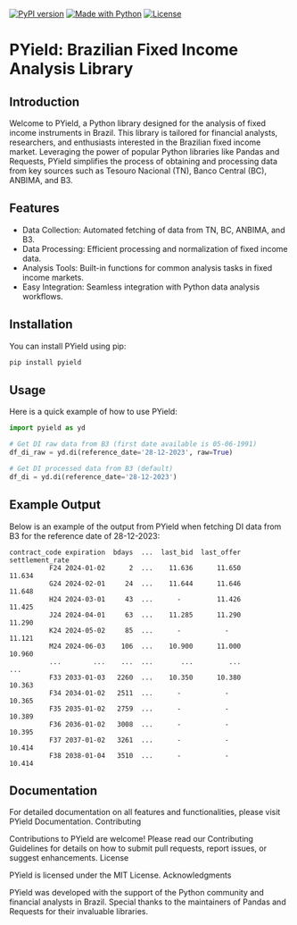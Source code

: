 [![PyPI version](https://img.shields.io/pypi/v/pyield.svg)](https://pypi.python.org/pypi/pyield)
[![Made with Python](https://img.shields.io/badge/Python->=3.11-blue?logo=python&logoColor=white)](https://python.org "Go to Python homepage")
[![License](https://img.shields.io/badge/License-MIT-blue)](#license)

# PYield: Brazilian Fixed Income Analysis Library

## Introduction

Welcome to PYield, a Python library designed for the analysis of fixed income instruments in Brazil. This library is tailored for financial analysts, researchers, and enthusiasts interested in the Brazilian fixed income market. Leveraging the power of popular Python libraries like Pandas and Requests, PYield simplifies the process of obtaining and processing data from key sources such as Tesouro Nacional (TN), Banco Central (BC), ANBIMA, and B3.
## Features

- Data Collection: Automated fetching of data from TN, BC, ANBIMA, and B3.
- Data Processing: Efficient processing and normalization of fixed income data.
- Analysis Tools: Built-in functions for common analysis tasks in fixed income markets.
- Easy Integration: Seamless integration with Python data analysis workflows.

## Installation

You can install PYield using pip:
```sh
pip install pyield
```
## Usage

Here is a quick example of how to use PYield:

```python
import pyield as yd

# Get DI raw data from B3 (first date available is 05-06-1991)
df_di_raw = yd.di(reference_date='28-12-2023', raw=True)

# Get DI processed data from B3 (default)
df_di = yd.di(reference_date='28-12-2023')
```

## Example Output

Below is an example of the output from PYield when fetching DI data from B3 for the reference date of 28-12-2023:
```text
contract_code expiration  bdays  ...  last_bid  last_offer  settlement_rate
          F24 2024-01-02      2  ...    11.636      11.650           11.634
          G24 2024-02-01     24  ...    11.644      11.646           11.648
          H24 2024-03-01     43  ...      -         11.426           11.425
          J24 2024-04-01     63  ...    11.285      11.290           11.290
          K24 2024-05-02     85  ...      -           -              11.121
          M24 2024-06-03    106  ...    10.900      11.000           10.960
          ...        ...    ...  ...       ...         ...              ...
          F33 2033-01-03   2260  ...    10.350      10.380           10.363
          F34 2034-01-02   2511  ...      -           -              10.365
          F35 2035-01-02   2759  ...      -           -              10.389
          F36 2036-01-02   3008  ...      -           -              10.395
          F37 2037-01-02   3261  ...      -           -              10.414
          F38 2038-01-04   3510  ...      -           -              10.414
```

## Documentation

For detailed documentation on all features and functionalities, please visit PYield Documentation.
Contributing

Contributions to PYield are welcome! Please read our Contributing Guidelines for details on how to submit pull requests, report issues, or suggest enhancements.
License

PYield is licensed under the MIT License.
Acknowledgments

PYield was developed with the support of the Python community and financial analysts in Brazil. Special thanks to the maintainers of Pandas and Requests for their invaluable libraries.
